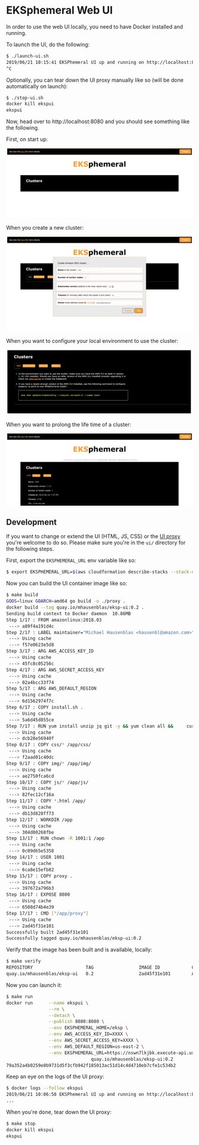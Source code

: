 # EKSphemeral Web UI

In order to use the web UI locally, you need to have Docker installed and running.

To launch the UI, do the following:

```sh
$ ./launch-ui.sh
2019/06/21 10:15:41 EKSPhemeral UI up and running on http://localhost:8080/
^C
```

Optionally, you can tear down the UI proxy manually like so (will be done automatically on launch):

```sh
$ ./stop-ui.sh
docker kill ekspui
ekspui
```

Now, head over to http://localhost:8080 and you should see something like the following.

First, on start up:

![EKSphemeral UI start](../img/screen-shot-2019-06-18-ui.png)

When you create a new cluster:

![EKSphemeral UI cluster create](../img/screen-shot-2019-06-21-ui-cluster-create.png)

When you want to configure your local environment to use the cluster:

![EKSphemeral UI cluster config](../img/screen-shot-2019-06-21-ui-cluster-config.png)

When you want to prolong the life time of a cluster:

![EKSphemeral UI prolonging lifetime](../img/screen-shot-2019-06-19-ui-cluster-prolong.png)


## Development

If you want to change or extend the UI (HTML, JS, CSS) or the [UI proxy](main.go) you're welcome to do so.
Please make sure you're in the `ui/` directory for the following steps. 

First, export the `EKSPHEMERAL_URL` env variable like so:

```sh
$ export EKSPHEMERAL_URL=$(aws cloudformation describe-stacks --stack-name eksp | jq '.Stacks[].Outputs[] | select(.OutputKey=="EKSphemeralAPIEndpoint").OutputValue' -r)
```

Now you can build the UI container image like so:

```sh
$ make build
GOOS=linux GOARCH=amd64 go build -o ./proxy .
docker build --tag quay.io/mhausenblas/eksp-ui:0.2 .
Sending build context to Docker daemon  10.86MB
Step 1/17 : FROM amazonlinux:2018.03
 ---> a89f4a191d4c
Step 2/17 : LABEL maintainer="Michael Hausenblas <hausenbl@amazon.com>"
 ---> Using cache
 ---> f57e0623e5d8
Step 3/17 : ARG AWS_ACCESS_KEY_ID
 ---> Using cache
 ---> 45fc8c05256c
Step 4/17 : ARG AWS_SECRET_ACCESS_KEY
 ---> Using cache
 ---> 02a4bcc33f74
Step 5/17 : ARG AWS_DEFAULT_REGION
 ---> Using cache
 ---> 6d1562974f7c
Step 6/17 : COPY install.sh .
 ---> Using cache
 ---> 5a6d45d855ce
Step 7/17 : RUN yum install unzip jq git -y && yum clean all &&     curl -sL https://bootstrap.pypa.io/get-pip.py -o get-pip.py &&     python get-pip.py && pip install awscli --upgrade &&     export EKSPHEMERAL_HOME=/eksp &&     chmod +x install.sh && ./install.sh
 ---> Using cache
 ---> dcb28e56940f
Step 8/17 : COPY css/* /app/css/
 ---> Using cache
 ---> f2aad01c40dc
Step 9/17 : COPY img/* /app/img/
 ---> Using cache
 ---> ae2750fca6cd
Step 10/17 : COPY js/* /app/js/
 ---> Using cache
 ---> 82fec12cf16a
Step 11/17 : COPY *.html /app/
 ---> Using cache
 ---> db13d828ff73
Step 12/17 : WORKDIR /app
 ---> Using cache
 ---> 304d80268fbe
Step 13/17 : RUN chown -R 1001:1 /app
 ---> Using cache
 ---> 0c09d65e5358
Step 14/17 : USER 1001
 ---> Using cache
 ---> 6ca8e15efb82
Step 15/17 : COPY proxy .
 ---> Using cache
 ---> 397672a796b3
Step 16/17 : EXPOSE 8080
 ---> Using cache
 ---> 6508d74b4e39
Step 17/17 : CMD ["/app/proxy"]
 ---> Using cache
 ---> 2ad45f31e101
Successfully built 2ad45f31e101
Successfully tagged quay.io/mhausenblas/eksp-ui:0.2
```

Verify that the image has been built and is available, locally:

```sh
$ make verify
REPOSITORY                    TAG                 IMAGE ID            CREATED             SIZE
quay.io/mhausenblas/eksp-ui   0.2                 2ad45f31e101        About an hour ago   449MB
```

Now you can launch it:

```sh
$ make run
docker run      --name ekspui \
                --rm \
                --detach \
                --publish 8080:8080 \
                --env EKSPHEMERAL_HOME=/eksp \
                --env AWS_ACCESS_KEY_ID=XXXX \
                --env AWS_SECRET_ACCESS_KEY=XXXX \
                --env AWS_DEFAULT_REGION=us-east-2 \
                --env EKSPHEMERAL_URL=https://nswn7lkjbk.execute-api.us-east-2.amazonaws.com/Prod \
                                quay.io/mhausenblas/eksp-ui:0.2
79a352a4b0259e0b9731d5f3cfb942f185013ac51d14c4d4710eb7cfe1c534b2
```

Keep an eye on the logs of the UI proxy:

```sh
$ docker logs --follow ekspui
2019/06/21 10:06:58 EKSPhemeral UI up and running on http://localhost:8080/
...
```

When you're done, tear down the UI proxy:

```sh
$ make stop
docker kill ekspui
ekspui
```